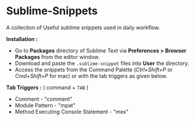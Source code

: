 Sublime-Snippets
================

A colleciton of Useful sublime snippets used in daily workflow.

**Installation :**

* Go to **Packages** directory of Sublime Text via **Preferences > Browser Packages** from the editor window.
* Download and paste the `.sublime-snippet` files into **User** the directory.
* Access the snippets from the Command Palette (*Ctrl+Shift+P* or *Cmd+Shift+P* for mac) or with the tab triggers as given below.

**Tab Triggers :** ( command + `TAB` )

* Comment  - "comment" 
* Module Pattern - "mpat"
* Method Executing Console Statement - "mex"






